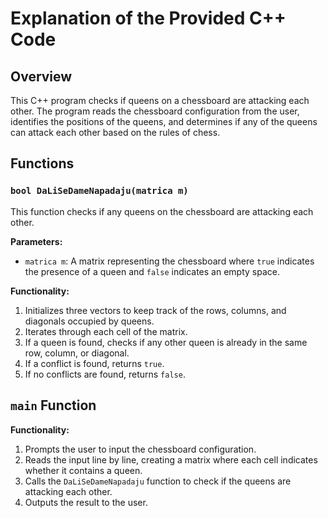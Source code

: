 # Explanation of the Provided C++ Code

## Overview
This C++ program checks if queens on a chessboard are attacking each other. The program reads the chessboard configuration from the user, identifies the positions of the queens, and determines if any of the queens can attack each other based on the rules of chess.

## Functions

### `bool DaLiSeDameNapadaju(matrica m)`
This function checks if any queens on the chessboard are attacking each other.

**Parameters:**
- `matrica m`: A matrix representing the chessboard where `true` indicates the presence of a queen and `false` indicates an empty space.

**Functionality:**
1. Initializes three vectors to keep track of the rows, columns, and diagonals occupied by queens.
2. Iterates through each cell of the matrix.
3. If a queen is found, checks if any other queen is already in the same row, column, or diagonal.
4. If a conflict is found, returns `true`.
5. If no conflicts are found, returns `false`.

## `main` Function

**Functionality:**
1. Prompts the user to input the chessboard configuration.
2. Reads the input line by line, creating a matrix where each cell indicates whether it contains a queen.
3. Calls the `DaLiSeDameNapadaju` function to check if the queens are attacking each other.
4. Outputs the result to the user.